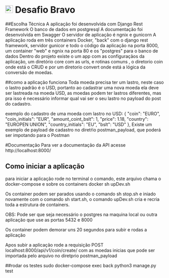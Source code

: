 # <img src="https://avatars1.githubusercontent.com/u/7063040?v=4&s=200.jpg" alt="HU" width="24" /> Desafio Bravo

##Escolha Técnica
A aplicação foi desenvolvida com Django Rest Framework
O banco de dados em postgresql
A documentação foi desenvolvida em Swagger
O servidor de aplicação é ngnix e gunicorn
A aplicação roda em três containers Docker, "back" com o django rest framework, servidor gunicor e todo o código da aplicação na porta 8000, um
container "web" e ngnix na porta 80 e os "postgres" para o banco de dados
Dentro do projeto existe o um app com as configuraçãos da aplicação, um diretório core com as urls, e rotinas comuns , o diretorio coin
onde está o CRUD e por um diretorio convert onde está a lógica da conversão de moedas.

##como a aplicação funciona
Toda moeda precisa ter um lastro, neste caso o lastro padrão é o USD, portanto ao cadastrar uma nova moeda ela deve ser lastreada na moeda USD,
as moedas podem ter lastros diferentes, mas pra isso é necessário informar qual vai ser o seu lastro no payload do post do cadastro.

exemplo do cadastro de uma moeda com lastro no USD:
         {
            "coin": "EURO",
            "coin_initials": "EUR",
            "amount_coint_bslt": 1,
            "price": 1.18,
            "country": "EUROPEN UNION",
            "country_initials": "EU",
            "bslt": "USD"
        },
Existe um exemplo de payload de cadastro no diretŕio postman_payload, que poderá ser impotando para o Postman

#Documentação
Para ver a documentação da API acesse
http://localhost:8000/

## Como iniciar a aplicação
para iniciar a aplicação rode no terminal o comando, este arquivo chama o docker-compose e sobre os containers docker
sh upDev.sh

Os container podem ser parados usando o comando sh stop.sh e iniado novamente com o comando sh start.sh, o comando upDev.sh cria e recria toda a estrutura de containers.

OBS: Pode ser que seja necessário o postgres na maquina local ou outra aplicação que use as portas 5432 e 8000

Os container podem demorar uns 20 segundos para subir e rodas a aplicação

Apos subir a aplicação rode a requisição POST localhost:8000/api/v1/coin/create/ com as moedas inicias que pode ser importada pelo arquivo no diretprio
postman_payload



##rodar os testes
sudo docker-compose exec back python3 manage.py test


